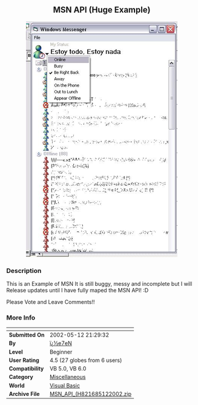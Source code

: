 ﻿<div align="center">

## MSN API \(Huge Example\)

<img src="PIC200251273552407.JPG">
</div>

### Description

This is an Example of MSN It is still buggy, messy and incomplete but I will Release updates until I have fully maped the MSN API! :D

Please Vote and Leave Comments!!
 
### More Info
 


<span>             |<span>
---                |---
**Submitted On**   |2002-05-12 21:29:32
**By**             |[ï¿½e7eN](https://github.com/Planet-Source-Code/PSCIndex/blob/master/ByAuthor/e7en.md)
**Level**          |Beginner
**User Rating**    |4.5 (27 globes from 6 users)
**Compatibility**  |VB 5\.0, VB 6\.0
**Category**       |[Miscellaneous](https://github.com/Planet-Source-Code/PSCIndex/blob/master/ByCategory/miscellaneous__1-1.md)
**World**          |[Visual Basic](https://github.com/Planet-Source-Code/PSCIndex/blob/master/ByWorld/visual-basic.md)
**Archive File**   |[MSN\_API\_\(H821685122002\.zip](https://github.com/Planet-Source-Code/e7en-msn-api-huge-example__1-34718/archive/master.zip)








